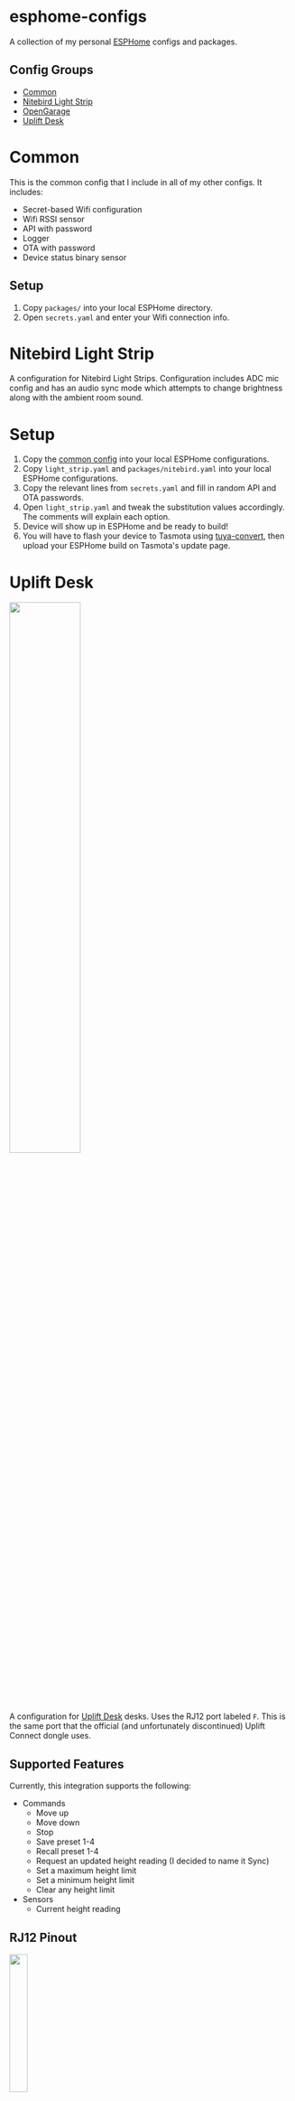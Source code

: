 # esphome-configs

A collection of my personal [ESPHome](https://esphome.io) configs and packages.

## Config Groups

- [Common](common)
- [Nitebird Light Strip](nitebird_light_strip)
- [OpenGarage](opengarage)
- [Uplift Desk](uplift_desk)

# Common

This is the common config that I include in all of my other configs. It includes:

- Secret-based Wifi configuration
- Wifi RSSI sensor
- API with password
- Logger
- OTA with password
- Device status binary sensor

## Setup

1. Copy `packages/` into your local ESPHome directory.
1. Open `secrets.yaml` and enter your Wifi connection info.

# Nitebird Light Strip

A configuration for Nitebird Light Strips. Configuration includes ADC mic config and has an audio sync mode which attempts to change brightness along with the ambient room sound.

# Setup

1. Copy the [common config](../common) into your local ESPHome configurations.
1. Copy `light_strip.yaml` and `packages/nitebird.yaml` into your local ESPHome configurations.
1. Copy the relevant lines from `secrets.yaml` and fill in random API and OTA passwords.
1. Open `light_strip.yaml` and tweak the substitution values accordingly. The comments will explain each option.
1. Device will show up in ESPHome and be ready to build!
1. You will have to flash your device to Tasmota using [tuya-convert](https://github.com/ct-Open-Source/tuya-convert), then upload your ESPHome build on Tasmota's update page.

# Uplift Desk

<img src="../../assets/uplift_desk/home-assistant.png?raw=true" width="50%">

A configuration for [Uplift Desk](https://www.upliftdesk.com/) desks. Uses the RJ12 port labeled `F`. This is the same port that the official (and unfortunately discontinued) Uplift Connect dongle uses.

## Supported Features

Currently, this integration supports the following:

- Commands
  - Move up
  - Move down
  - Stop
  - Save preset 1-4
  - Recall preset 1-4
  - Request an updated height reading (I decided to name it Sync)
  - Set a maximum height limit
  - Set a minimum height limit
  - Clear any height limit
- Sensors
  - Current height reading

## RJ12 Pinout

<img src="../../assets/uplift_desk/desk-pinout.jpg?raw=true" style="width: 25%">

I found the Uplift Connect dongle pinout via the [FCC filing](https://fccid.io/2ANKDJCP35NBLT/Internal-Photos/Internal-Photos-3727739) (Thanks to deadman96385 for sending that my way)

There are 6 PINs on the desk's RJ12 port. The first and sixth PIN are not needed. All communication occurs over UART and the ESP chip can be powered off of the 5v and GND PINs.
The port's pinout from left to right is as follows:

1. ? (Not known but not necessary)
1. GND
1. Tx
1. 5v
1. Rx
1. ? (Not known but not necessary)

## Hardware Setup

<img src="../../assets/uplift_desk/esp-wiring.jpg?raw=true" style="width: 25%">

My current hardware could use a little polish, but I mounted it under my desk and never have to see it so I don't mind for the moment!  
I use a NodeMCU in my setup. They can be powered off of 5v, so I directly power the ESP from the desk's 5v output.

## Software Setup

1. Copy the [common config](../common) into your local ESPHome configurations.
1. Copy `uplift_desk.yaml` and `packages/uplift_desk.yaml` into your local ESPHome configurations.
1. Copy the relevant lines from `secrets.yaml` and fill in random API and OTA passwords.
1. Open `uplift_desk.yaml` and tweak the substitution values accordingly. The comments will explain each option.
1. Device will show up in ESPHome and be ready to build!

## Planned Features

### Commands

I noticed a lot of the Uplift Desk UART commands correspond to the commands documented for a Jarvis desk in [phord/Jarvis](https://github.com/phord/Jarvis). I am still testing out some of these commands. Namely:

- Setting units (in, cm)
- Setting anti-collision sensitivity (high, medium, low)
- Reset
- Height calibration

I have implemented a "go to height" action locally, but it always ends up one or two inches off due to the speed of the desk. Slows down as it approaches a preset value. I would like to be able to do this when calling the "go to height" action, but I have not come across any indication that the desk supports speed values over UART. If it is not possible then I may be able to hone in the action by stopping it early, but so far it seems to be pretty inconsistent.

### Responses

- Sending a sync command makes the desk send its current height along with the saved heights of all 4 presets. I have not been able to decipher the preset heights. The values seem to be more precise than inches, with the second value as a decimal, but so far I have been unable to correlate them to actual height values or find any helpful calibration output. I will post a table of observed values below.

<details>
  <summary>Click to view observed prefix values</summary>

| Height | Response   |
|--------|------------|
| 25.3   | `20, 5`    |
| 25.3   | `20, 8`    |
| 25.3   | `20, 11`   |
| 25.3   | `20, 54`   |
| 28.3   | `25, 62`   |
| 28.3   | `25, 67`   |
| 28.3   | `25, 82`   |
| 35.1   | `37, 36`   |
| 37.8   | `41, 234`  |
| 37.9   | `42, 14`   |
| 39.9   | `45, 153`  |
| 39.9   | `45, 156`  |
| 40.0   | `45, 168`  |
| 42.4   | `50, 7`    |
| 42.8   | `50, 188`  |
| 42.9   | `50, 231`  |
| 43.0   | `51, 8`    |
| 43.1   | `51, 27`   |
| 43.2   | `51, 104`  |
| 50.8   | `64, 161`  |
| 50.8   | `64, 162`  |
</details>

## Sources

### Hardware

1.  ["2ANKDJCP35NBLT Bluetooth Box by ZHEJIANG JIECANG LINEAR MOTION TECHNOLOGY CO., LTD"](https://fccid.io/2ANKDJCP35NBLT). (2018, January 25). FCC ID. Retrieved January 19, 2021.
2.  [Jiecang Bluetooth Dongle Product Listing](https://en.jiecang.com/product/131.html). Retrieved January 19, 2021.

#### Images from deadman96385

1.  <https://imgur.com/a/MUbXwnM>
2.  <https://i.imgur.com/DyMf3Ee.jpg>
3.  <https://i.imgur.com/KtsWpVQ.jpg>
4.  <https://i.imgur.com/BS62C1E.jpg>
5.  <https://i.imgur.com/woWoQMe.jpg>
6.  <https://i.imgur.com/Lta5Nab.jpg>

### Software

1.  Justintout. (2020, April 16). GitHub - ["justintout/uplift-reconnect: A Flutter app to control Uplift desks with Uplift Connect BLE modules installed"](https://github.com/justintout/uplift-reconnect). GitHub. Retrieved January 19, 2021.
2.  Deadman96385. (2020, March 6). ["uplift_desk_controller_app/BluetoothHandler.java at a58bcadfb77ac993751758465f1cf20f71d6d8fd - deadman96385/uplift_desk_controller_app"](https://github.com/deadman96385/uplift_desk_controller_app/blob/a58bcadfb77ac993751758465f1cf20f71d6d8fd/app/src/main/java/com/deadman/uplift/BluetoothHandler.java). GitHub. Retrieved January 23, 2021.
3.  Phord. (2021, August 12). ["phord/Jarvis: Hacking the Jarvis standup desk from fully.com for home automation using an ESP8266 arduino interface"](https://github.com/phord/Jarvis). GitHub. Retrieved December 5, 2021.
4.  Ramot, Y. (2015, February 4). ["UpLift Desk wifi link"](https://hackaday.io/project/4173-uplift-desk-wifi-link). Hackaday.io.
5.  Horacek, L. (2019, April 14). ["Standing desk remote control"](https://hackaday.io/project/164931-standing-desk-remote-control). Hackaday.io.
6.  Hunleth, F. (2019, January 18). ["Nerves At Home: Controlling a Desk"](https://embedded-elixir.com/post/2019-01-18-nerves-at-home-desk-controller/). Embedded Elixir. Retrieved January 2021.